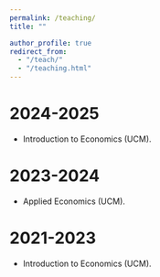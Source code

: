 ```yaml
---
permalink: /teaching/
title: ""

author_profile: true
redirect_from: 
  - "/teach/"
  - "/teaching.html"
---
```

      
2024-2025
======

* Introduction to Economics (UCM).

2023-2024
======

* Applied Economics (UCM).

2021-2023
======

* Introduction to Economics (UCM).
